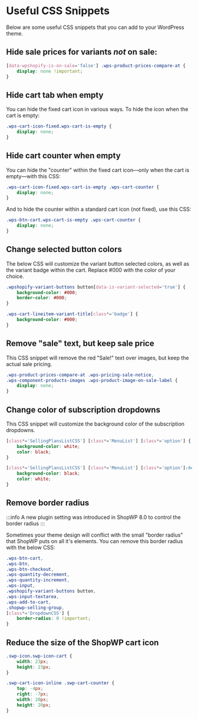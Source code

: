 # Useful CSS Snippets

Below are some useful CSS snippets that you can add to your WordPress theme.

## Hide sale prices for variants _not_ on sale:

```css
[data-wpshopify-is-on-sale='false'] .wps-product-prices-compare-at {
	display: none !important;
}
```

## Hide cart tab when empty

You can hide the fixed cart icon in various ways. To hide the icon when the cart is empty:

```css
.wps-cart-icon-fixed.wps-cart-is-empty {
	display: none;
}
```

## Hide cart counter when empty

You can hide the "counter" within the fixed cart icon&mdash;only when the cart is empty&mdash;with this CSS:

```css
.wps-cart-icon-fixed.wps-cart-is-empty .wps-cart-counter {
	display: none;
}
```

And to hide the counter within a standard cart icon (not fixed), use this CSS:

```css
.wps-btn-cart.wps-cart-is-empty .wps-cart-counter {
	display: none;
}
```

## Change selected button colors

The below CSS will customize the variant button selected colors, as well as the variant badge within the cart. Replace #000 with the color of your choice.

```css
.wpshopify-variant-buttons button[data-is-variant-selected='true'] {
	background-color: #000;
	border-color: #000;
}

.wps-cart-lineitem-variant-title[class*='badge'] {
	background-color: #000;
}
```

## Remove "sale" text, but keep sale price

This CSS snippet will remove the red "Sale!" text over images, but keep the actual sale pricing.

```css
.wps-product-prices-compare-at .wps-pricing-sale-notice,
.wps-component-products-images .wps-product-image-on-sale-label {
	display: none;
}
```

## Change color of subscription dropdowns

This CSS snippet will customize the background color of the subscription dropdowns.

```css
[class*='SellingPlansListCSS'] [class*='MenuList'] [class*='option'] {
	background-color: white;
	color: black;
}

[class*='SellingPlansListCSS'] [class*='MenuList'] [class*='option']:hover {
	background-color: black;
	color: white;
}
```

## Remove border radius

:::info
A new plugin setting was introduced in ShopWP 8.0 to control the border radius
:::

Sometimes your theme design will conflict with the small "border radius" that ShopWP puts on all it's elements. You can remove this border radius with the below CSS:

```css
.wps-btn-cart,
.wps-btn,
.wps-btn-checkout,
.wps-quantity-decrement,
.wps-quantity-increment,
.wps-input,
.wpshopify-variant-buttons button,
.wps-input-textarea,
.wps-add-to-cart,
.shopwp-selling-group,
[class*='DropdownCSS'] {
	border-radius: 0 !important;
}
```

## Reduce the size of the ShopWP cart icon

```css
.swp-icon.swp-icon-cart {
	width: 23px;
	height: 23px;
}

.swp-cart-icon-inline .swp-cart-counter {
	top: -4px;
	right: -7px;
	width: 20px;
	height: 20px;
}
```
